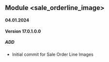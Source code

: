 ## Module <sale_orderline_image>

#### 04.01.2024
#### Version 17.0.1.0.0
##### ADD

- Initial commit for Sale Order Line Images
